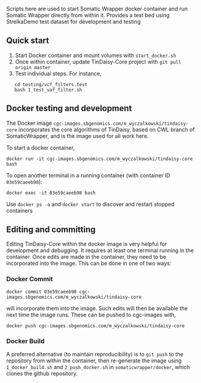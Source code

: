Scripts here are used to start Somatic Wrapper docker container and run Somatic Wrapper directly from within it.
Provides a test bed using StrelkaDemo test dataset for development and testing

## Quick start
1. Start Docker container and mount volumes with `start_docker.sh`
2. Once within container, update TinDaisy-Core project with
   `git pull origin master`
3. Test individual steps.  For instance,
```
   cd testing/vcf_filters.test
   bash 1_test_vaf_filter.sh
```

## Docker testing and development

The Docker image `cgc-images.sbgenomics.com/m_wyczalkowski/tindaisy-core` incorporates the core algorithms
of TinDaisy, based on CWL branch of SomaticWrapper, and is the image used for all work here.

To start a docker container,
```
docker run -it cgc-images.sbgenomics.com/m_wyczalkowski/tindaisy-core bash
```
To open another terminal in a running container (with container ID `03e59caeeb98`):
```
docker exec -it 03e59caeeb98 bash
```
Use `docker ps -a` and `docker start` to discover and restart stopped containers

## Editing and committing
Editing TinDaisy-Core within the docker image is very helpful for development and debugging.  It requires at least
one terminal running in the container.  Once edits are made in the container, they need to be incorporated into the image.
This can be done in one of two ways:

### Docker Commit
```
docker commit 03e59caeeb98 cgc-images.sbgenomics.com/m_wyczalkowski/tindaisy-core
```
will incorporate them into the image.  Such edits will then be available the next time the image runs.
These can be pushed to cgc-images with,  
```
docker push cgc-images.sbgenomics.com/m_wyczalkowski/tindaisy-core
```

### Docker Build

A preferred alternative (to maintain reproducibility) is to `git push` to the
repository from within the container, then re-generate the image using
`1_docker_build.sh` and `2_push_docker.sh` in `somaticwrapper/docker`, which 
clones the github repository.
